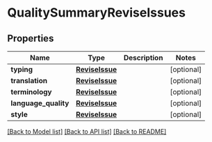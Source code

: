 # QualitySummaryReviseIssues

## Properties
Name | Type | Description | Notes
------------ | ------------- | ------------- | -------------
**typing** | [**ReviseIssue**](ReviseIssue.md) |  | [optional] 
**translation** | [**ReviseIssue**](ReviseIssue.md) |  | [optional] 
**terminology** | [**ReviseIssue**](ReviseIssue.md) |  | [optional] 
**language_quality** | [**ReviseIssue**](ReviseIssue.md) |  | [optional] 
**style** | [**ReviseIssue**](ReviseIssue.md) |  | [optional] 

[[Back to Model list]](../README.md#documentation-for-models) [[Back to API list]](../README.md#documentation-for-api-endpoints) [[Back to README]](../README.md)


